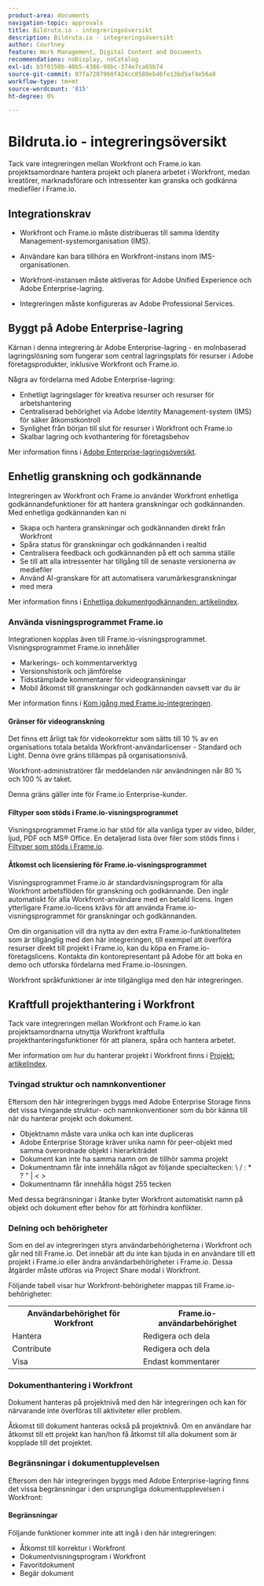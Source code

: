 ```yaml
---
product-area: documents
navigation-topic: approvals
title: Bildruta.io - integreringsöversikt
description: Bildruta.io - integreringsöversikt
author: Courtney
feature: Work Management, Digital Content and Documents
recommendations: noDisplay, noCatalog
exl-id: b5f0150b-40b5-4386-98bc-374e7ca65b74
source-git-commit: 07fa7207960f424cc8580eb46fe13bd5af4e56a8
workflow-type: tm+mt
source-wordcount: '815'
ht-degree: 0%

---
```


# Bildruta.io - integreringsöversikt

Tack vare integreringen mellan Workfront och Frame.io kan projektsamordnare hantera projekt och planera arbetet i Workfront, medan kreatörer, marknadsförare och intressenter kan granska och godkänna mediefiler i Frame.io.

## Integrationskrav

* Workfront och Frame.io måste distribueras till samma Identity Management-systemorganisation (IMS).

* Användare kan bara tillhöra en Workfront-instans inom IMS-organisationen.

* Workfront-instansen måste aktiveras för Adobe Unified Experience och Adobe Enterprise-lagring.

* Integreringen måste konfigureras av Adobe Professional Services.


## Byggt på Adobe Enterprise-lagring

Kärnan i denna integrering är Adobe Enterprise-lagring - en molnbaserad lagringslösning som fungerar som central lagringsplats för resurser i Adobe företagsprodukter, inklusive Workfront och Frame.io. <!--, and Creative Cloud.-->

Några av fördelarna med Adobe Enterprise-lagring:

* Enhetligt lagringslager för kreativa resurser och resurser för arbetshantering
* Centraliserad behörighet via Adobe Identity Management-system (IMS) för säker åtkomstkontroll
* Synlighet från början till slut för resurser i Workfront och Frame.io <!--, and Creative Cloud apps -->
* Skalbar lagring och kvothantering för företagsbehov

Mer information finns i [Adobe Enterprise-lagringsöversikt](/help/quicksilver/review-and-approve-work/esm-overview.md).

## Enhetlig granskning och godkännande

Integreringen av Workfront och Frame.io använder Workfront enhetliga godkännandefunktioner för att hantera granskningar och godkännanden. Med enhetliga godkännanden kan ni

* Skapa och hantera granskningar och godkännanden direkt från Workfront
* Spåra status för granskningar och godkännanden i realtid
* Centralisera feedback och godkännanden på ett och samma ställe
* Se till att alla intressenter har tillgång till de senaste versionerna av mediefiler
* Använd AI-granskare för att automatisera varumärkesgranskningar
* med mera

Mer information finns i [Enhetliga dokumentgodkännanden: artikelindex](/help/quicksilver/review-and-approve-work/document-reviews-and-approvals/document-reviews-and-approvals.md).


### Använda visningsprogrammet Frame.io

Integrationen kopplas även till Frame.io-visningsprogrammet. Visningsprogrammet Frame.io innehåller

* Markerings- och kommentarverktyg
* Versionshistorik och jämförelse
* Tidsstämplade kommentarer för videogranskningar
* Mobil åtkomst till granskningar och godkännanden oavsett var du är

Mer information finns i [Kom igång med Frame.io-integreringen](/help/quicksilver/review-and-approve-work/native-integrations/frame-io/get-started-with-frame-integration.md).

#### Gränser för videogranskning

Det finns ett årligt tak för videokorrektur som sätts till 10 % av en organisations totala betalda Workfront-användarlicenser - Standard och Light. Denna övre gräns tillämpas på organisationsnivå.

Workfront-administratörer får meddelanden när användningen når 80 % och 100 % av taket.

Denna gräns gäller inte för Frame.io Enterprise-kunder.

#### Filtyper som stöds i Frame.io-visningsprogrammet

Visningsprogrammet Frame.io har stöd för alla vanliga typer av video, bilder, ljud, PDF och MS® Office. En detaljerad lista över filer som stöds finns i [Filtyper som stöds i Frame.io](https://help.frame.io/en/articles/9436564-supported-file-types-on-frame-io).

#### Åtkomst och licensiering för Frame.io-visningsprogrammet

Visningsprogrammet Frame.io är standardvisningsprogram för alla Workfront arbetsflöden för granskning och godkännande. Den ingår automatiskt för alla Workfront-användare med en betald licens. Ingen ytterligare Frame.io-licens krävs för att använda Frame.io-visningsprogrammet för granskningar och godkännanden.

Om din organisation vill dra nytta av den extra Frame.io-funktionaliteten som är tillgänglig med den här integreringen, till exempel att överföra resurser direkt till projekt i Frame.io, kan du köpa en Frame.io-företagslicens. Kontakta din kontorepresentant på Adobe för att boka en demo och utforska fördelarna med Frame.io-lösningen.

Workfront språkfunktioner är inte tillgängliga med den här integreringen.

## Kraftfull projekthantering i Workfront

Tack vare integreringen mellan Workfront och Frame.io kan projektsamordnarna utnyttja Workfront kraftfulla projekthanteringsfunktioner för att planera, spåra och hantera arbetet.

Mer information om hur du hanterar projekt i Workfront finns i [Projekt: artikelindex](/help/quicksilver/manage-work/projects/create-projects/create-project.md).

### Tvingad struktur och namnkonventioner

Eftersom den här integreringen byggs med Adobe Enterprise Storage finns det vissa tvingande struktur- och namnkonventioner som du bör känna till när du hanterar projekt och dokument.

* Objektnamn måste vara unika och kan inte dupliceras
* Adobe Enterprise Storage kräver unika namn för peer-objekt med samma överordnade objekt i hierarkiträdet
* Dokument kan inte ha samma namn om de tillhör samma projekt
* Dokumentnamn får inte innehålla något av följande specialtecken: \ / : * ? &quot; | &lt; >
* Dokumentnamn får innehålla högst 255 tecken

Med dessa begränsningar i åtanke byter Workfront automatiskt namn på objekt och dokument efter behov för att förhindra konflikter.

### Delning och behörigheter

Som en del av integreringen styrs användarbehörigheterna i Workfront och går ned till Frame.io. Det innebär att du inte kan bjuda in en användare till ett projekt i Frame.io eller ändra användarbehörigheter i Frame.io. Dessa åtgärder måste utföras via Project Share modal i Workfront.

Följande tabell visar hur Workfront-behörigheter mappas till Frame.io-behörigheter:

<table>
<tr>
<th>Användarbehörighet för Workfront</th>
<th>Frame.io-användarbehörighet</th>
</tr>
<tr>
<td>Hantera</td>
<td>Redigera och dela</td>
</tr>
<tr>
<td>Contribute</td>
<td>Redigera och dela</td>
</tr>
<tr>
<td>Visa</td>
<td>Endast kommentarer</td>
</tr>
</table>



### Dokumenthantering i Workfront

Dokument hanteras på projektnivå med den här integreringen och kan för närvarande inte överföras till aktiviteter eller problem.

Åtkomst till dokument hanteras också på projektnivå. Om en användare har åtkomst till ett projekt kan han/hon få åtkomst till alla dokument som är kopplade till det projektet.

### Begränsningar i dokumentupplevelsen

Eftersom den här integreringen byggs med Adobe Enterprise-lagring finns det vissa begränsningar i den ursprungliga dokumentupplevelsen i Workfront:

#### Begränsningar

Följande funktioner kommer inte att ingå i den här integreringen:

<!--* External document providers-->
* Åtkomst till korrektur i Workfront
* Dokumentvisningsprogram i Workfront
* Favoritdokument
* Begär dokument


<!--#### Temporary limitations

For now, the following capabilities are not available:

* Send documents to Adobe Experience Manager Assets
* Multi-stage approvals
* Upload documents to comments or updates in Workfront
* Upload documents to tasks or issues in Workfront-->
